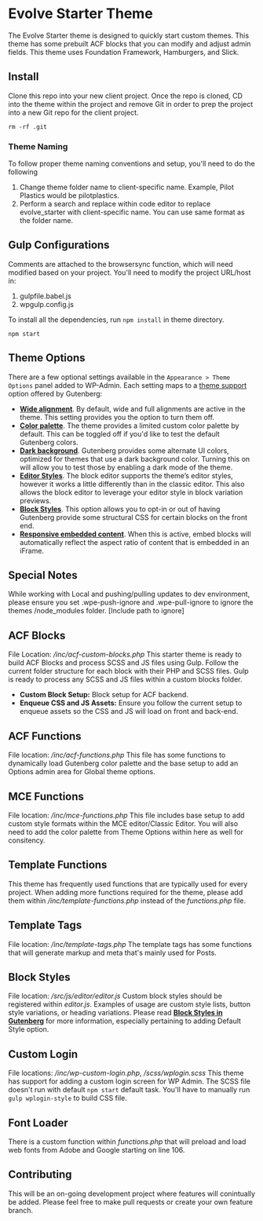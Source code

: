 # Evolve Starter Theme

The Evolve Starter theme is designed to quickly start custom themes. This theme has some prebuilt ACF blocks that you can modify and adjust admin fields. This theme uses Foundation Framework, Hamburgers, and Slick. 

## Install
Clone this repo into your new client project. Once the repo is cloned, CD into the theme within the project and remove Git in order to prep the project into a new Git repo for the client project. 

`rm -rf .git`

### Theme Naming
To follow proper theme naming conventions and setup, you'll need to do the following
1. Change theme folder name to client-specific name. Example, Pilot Plastics would be pilotplastics. 
2. Perform a search and replace within code editor to replace evolve_starter with client-specific name. You can use same format as the folder name. 

## Gulp Configurations
Comments are attached to the browsersync function, which will need modified based on your project. You'll need to modify the project URL/host in:
1. gulpfile.babel.js
2. wpgulp.config.js

To install all the dependencies, run `npm install` in theme directory. 

`npm start`


## Theme Options

There are a few optional settings available in the `Appearance > Theme Options` panel added to WP-Admin. Each setting maps to a [theme support](https://developer.wordpress.org/block-editor/developers/themes/theme-support/) option offered by Gutenberg: 

- [**Wide alignment**](https://developer.wordpress.org/block-editor/developers/themes/theme-support/#wide-alignment). By default, wide and full alignments are active in the theme. This setting provides you the option to turn them off. 
- [**Color palette**](https://developer.wordpress.org/block-editor/developers/themes/theme-support/#block-color-palettes). The theme provides a limited custom color palette by default. This can be toggled off if you'd like to test the default Gutenberg colors. 
- [**Dark background**](https://developer.wordpress.org/block-editor/developers/themes/theme-support/#dark-backgrounds). Gutenberg provides some alternate UI colors, optimized for themes that use a dark background color. Turning this on will allow you to test those by enabling a dark mode of the theme. 
- [**Editor Styles**](https://developer.wordpress.org/block-editor/how-to-guides/themes/theme-support/#editor-styles). The block editor supports the theme’s editor styles, however it works a little differently than in the classic editor. This also allows the block editor to leverage your editor style in block variation previews.
- [**Block Styles**](https://developer.wordpress.org/block-editor/developers/themes/theme-support/#default-block-styles). This option allows you to opt-in or out of having Gutenberg provide some structural CSS for certain blocks on the front end.
- [**Responsive embedded content**](https://developer.wordpress.org/block-editor/developers/themes/theme-support/#responsive-embedded-content). When this is active, embed blocks will automatically reflect the aspect ratio of content that is embedded in an iFrame.

## Special Notes
While working with Local and pushing/pulling updates to dev environment, please ensure you set .wpe-push-ignore and .wpe-pull-ignore to ignore the themes /node_modules folder. [Include path to ignore]

## ACF Blocks
File Location: */inc/acf-custom-blocks.php*
This starter theme is ready to build ACF Blocks and process SCSS and JS files using Gulp. Follow the current folder structure for each block with their PHP and SCSS files. Gulp is ready to process any SCSS and JS files within a custom blocks folder. 
- **Custom Block Setup:** Block setup for ACF backend.
- **Enqueue CSS and JS Assets:** Ensure you follow the current setup to enqueue assets so the CSS and JS will load on front and back-end. 

## ACF Functions
File location: */inc/acf-functions.php*
This file has some functions to dynamically load Gutenberg color palette and the base setup to add an Options admin area for Global theme options. 

## MCE Functions
File location: */inc/mce-functions.php*
This file includes base setup to add custom style formats within the MCE editor/Classic Editor. You will also need to add the color palette from Theme Options within here as well for consitency. 

## Template Functions
This theme has frequently used functions that are typically used for every project. When adding more functions required for the theme, please add them within */inc/template-functions.php* instead of the *functions.php* file. 

## Template Tags
File location: */inc/template-tags.php*
The template tags has some functions that will generate markup and meta that's mainly used for Posts. 

## Block Styles
File location: */src/js/editor/editor.js*
Custom block styles should be registered within *editor.js*. Examples of usage are custom style lists, button style variations, or heading variations. Please read [**Block Styles in Gutenberg**](https://www.billerickson.net/block-styles-in-gutenberg/) for more information, especially pertaining to adding Default Style option. 

## Custom Login
File locations: */inc/wp-custom-login.php*, */scss/wplogin.scss*
This theme has support for adding a custom login screen for WP Admin. The SCSS file doesn't run with default `npm start` default task. You'll have to manually run `gulp wplogin-style` to build CSS file. 
## Font Loader
There is a custom function within *functions.php* that will preload and load web fonts from Adobe and Google starting on line 106. 

## Contributing
This will be an on-going development project where features will conintually be added. Please feel free to make pull requests or create your own feature branch. 
